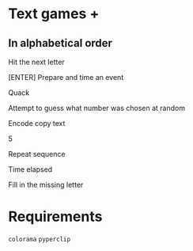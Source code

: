 # Text games +

## In alphabetical order

Hit the next letter

[ENTER] Prepare and time an event

Quack

Attempt to guess what number was chosen at random

Encode copy text

5

Repeat sequence

Time elapsed

Fill in the missing letter

# Requirements

`colorama` `pyperclip`